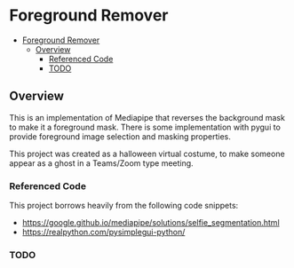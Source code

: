 # Foreground Remover

- [Foreground Remover](#foreground-remover)
  - [Overview](#overview)
    - [Referenced Code](#referenced-code)
    - [TODO](#todo)

## Overview

This is an implementation of Mediapipe that reverses the background mask to make it a foreground mask. There is some implementation with pygui to provide foreground image selection and masking properties.

This project was created as a halloween virtual costume, to make someone appear as a ghost in a Teams/Zoom type meeting.

### Referenced Code

This project borrows heavily from the following code snippets:

- https://google.github.io/mediapipe/solutions/selfie_segmentation.html
- https://realpython.com/pysimplegui-python/

### TODO

